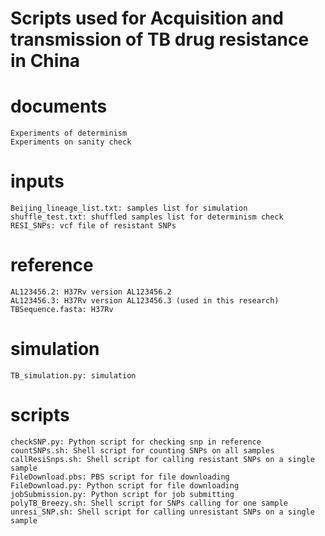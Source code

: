 Scripts used for Acquisition and transmission of TB drug resistance in China
========================================================================

documents
===============
    Experiments of determinism
    Experiments on sanity check

inputs
===============
	Beijing_lineage_list.txt: samples list for simulation
	shuffle_test.txt: shuffled samples list for determinism check
	RESI_SNPs: vcf file of resistant SNPs

reference
=============
	AL123456.2: H37Rv version AL123456.2
	AL123456.3: H37Rv version AL123456.3 (used in this research)
	TBSequence.fasta: H37Rv

simulation
=============
    TB_simulation.py: simulation

scripts
=============
    checkSNP.py: Python script for checking snp in reference
    countSNPs.sh: Shell script for counting SNPs on all samples
    callResiSnps.sh: Shell script for calling resistant SNPs on a single sample
    FileDownload.pbs: PBS script for file downloading
    FileDownload.py: Python script for file downloading
    jobSubmission.py: Python script for job submitting
    polyTB_Breezy.sh: Shell script for SNPs calling for one sample
    unresi_SNP.sh: Shell script for calling unresistant SNPs on a single sample